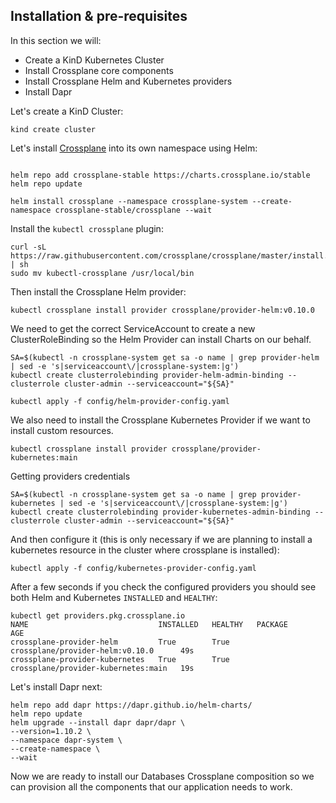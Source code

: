## Installation & pre-requisites

In this section we will: 
- Create a KinD Kubernetes Cluster
- Install Crossplane core components
- Install Crossplane Helm and Kubernetes providers
- Install Dapr

Let's create a KinD Cluster: 

```
kind create cluster
```

Let's install [Crossplane](https://crossplane.io) into its own namespace using Helm: 

```

helm repo add crossplane-stable https://charts.crossplane.io/stable
helm repo update

helm install crossplane --namespace crossplane-system --create-namespace crossplane-stable/crossplane --wait
```

Install the `kubectl crossplane` plugin: 

```
curl -sL https://raw.githubusercontent.com/crossplane/crossplane/master/install.sh | sh
sudo mv kubectl-crossplane /usr/local/bin
```

Then install the Crossplane Helm provider: 
```
kubectl crossplane install provider crossplane/provider-helm:v0.10.0
```

We need to get the correct ServiceAccount to create a new ClusterRoleBinding so the Helm Provider can install Charts on our behalf. 

```
SA=$(kubectl -n crossplane-system get sa -o name | grep provider-helm | sed -e 's|serviceaccount\/|crossplane-system:|g')
kubectl create clusterrolebinding provider-helm-admin-binding --clusterrole cluster-admin --serviceaccount="${SA}"
```

```
kubectl apply -f config/helm-provider-config.yaml
```

We also need to install the Crossplane Kubernetes Provider if we want to install custom resources. 

```
kubectl crossplane install provider crossplane/provider-kubernetes:main
```

Getting providers credentials
```
SA=$(kubectl -n crossplane-system get sa -o name | grep provider-kubernetes | sed -e 's|serviceaccount\/|crossplane-system:|g')
kubectl create clusterrolebinding provider-kubernetes-admin-binding --clusterrole cluster-admin --serviceaccount="${SA}"
```

And then configure it (this is only necessary if we are planning to install a kubernetes resource in the cluster where crossplane is installed):

```
kubectl apply -f config/kubernetes-provider-config.yaml
```

After a few seconds if you check the configured providers you should see both Helm and Kubernetes `INSTALLED` and `HEALTHY`: 

```
kubectl get providers.pkg.crossplane.io
NAME                             INSTALLED   HEALTHY   PACKAGE                               AGE
crossplane-provider-helm         True        True      crossplane/provider-helm:v0.10.0      49s
crossplane-provider-kubernetes   True        True      crossplane/provider-kubernetes:main   19s
```

Let's install Dapr next:

```
helm repo add dapr https://dapr.github.io/helm-charts/
helm repo update
helm upgrade --install dapr dapr/dapr \
--version=1.10.2 \
--namespace dapr-system \
--create-namespace \
--wait
```

Now we are ready to install our Databases Crossplane composition so we can provision all the components that our application needs to work.